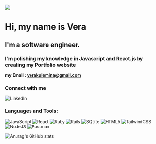 ![](https://komarev.com/ghpvc/?username=VeraKulemina)
# Hi, my name is Vera 
## I'm a software engineer.
### I'm polishing my knowledge in Javascript and React.js by creating my Portfolio website

**my Email : verakulemina@gmail.com**

### Connect with me
![LinkedIn](https://img.shields.io/badge/linkedin-%230077B5.svg?style=for-the-badge&logo=linkedin&logoColor=white)

### Languages and Tools:
![JavaScript](https://img.shields.io/badge/javascript-%23323330.svg?style=for-the-badge&logo=javascript&logoColor=%23F7DF1E)
![React](https://img.shields.io/badge/react-%2320232a.svg?style=for-the-badge&logo=react&logoColor=%2361DAFB)
![Ruby](https://img.shields.io/badge/ruby-%23CC342D.svg?style=for-the-badge&logo=ruby&logoColor=white)
![Rails](https://img.shields.io/badge/rails-%23CC0000.svg?style=for-the-badge&logo=ruby-on-rails&logoColor=white)
![SQLite](https://img.shields.io/badge/sqlite-%2307405e.svg?style=for-the-badge&logo=sqlite&logoColor=white)
![HTML5](https://img.shields.io/badge/html5-%23E34F26.svg?style=for-the-badge&logo=html5&logoColor=white)
![TailwindCSS](https://img.shields.io/badge/tailwindcss-%2338B2AC.svg?style=for-the-badge&logo=tailwind-css&logoColor=white)
![NodeJS](https://img.shields.io/badge/node.js-6DA55F?style=for-the-badge&logo=node.js&logoColor=white)
![Postman](https://img.shields.io/badge/Postman-FF6C37?style=for-the-badge&logo=postman&logoColor=white)

![![Anurag's GitHub stats](https://github-readme-stats.vercel.app/api?username=VeraKulemina)](https://github.com/anuraghazra/github-readme-stats)

